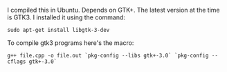 I compiled this in Ubuntu. Depends on GTK+. The latest version at the time is GTK3. I installed it using the command:

	sudo apt-get install libgtk-3-dev
	
To compile gtk3 programs here's the macro:
	
	g++ file.cpp -o file.out `pkg-config --libs gtk+-3.0` `pkg-config --cflags gtk+-3.0`
